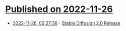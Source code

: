 # [Published on 2022-11-26](index.md)

* [2022-11-26, 02:27:36](https://lobste.rs/s/0fmhdi/stable_diffusion_2_0_release) - [Stable Diffusion 2.0 Release](https://stability.ai/blog/stable-diffusion-v2-release)
